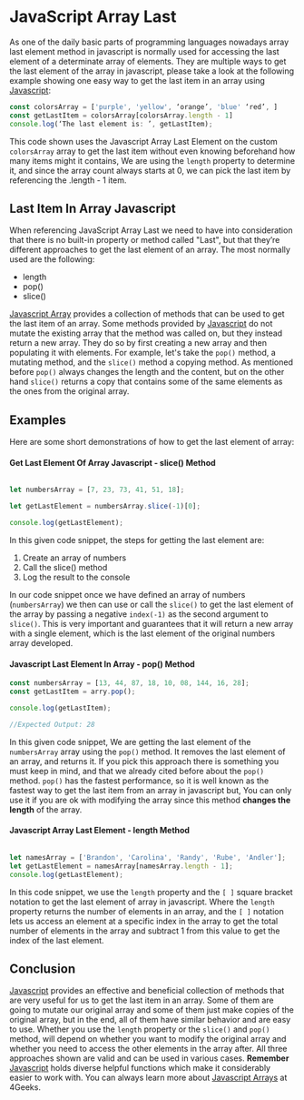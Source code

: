 # JavaScript Array Last


As one of the daily basic parts of programming languages nowadays array last element method in javascript is normally used for accessing the last element of a determinate array of elements. They are multiple ways to get the last element of the array in javascript, please take a look at the following example showing one easy way to get the last item in an array using [Javascript](https://4geeks.com/lesson/what-is-javascript-learn-to-code-in-javascript):

```js
const colorsArray = ['purple', 'yellow', ‘orange’, 'blue' ‘red’, ]
const getLastItem = colorsArray[colorsArray.length - 1]
console.log(‘The last element is: ’, getLastItem);
```

This code shown uses the Javascript Array Last Element on the custom `colorsArray` array to get the last item without even knowing beforehand how many items might it contains, We are using the `length` property to determine it, and since the array count always starts at 0, we can pick the last item by referencing the <array>.length - 1 item.


## Last Item In Array Javascript

When referencing JavaScript Array Last we need to have into consideration that there is no built-in property or method called "Last", but that they’re different approaches to get the last element of an array. The most normally used are the following:

- length
- pop()
- slice()


[Javascript Array]( https://4geeks.com/lesson/what-is-an-array-define-array) provides a collection of methods that can be used to get the last item of an array. Some methods provided by [Javascript](https://4geeks.com/lesson/what-is-javascript-learn-to-code-in-javascript) do not mutate the existing array that the method was called on, but they instead return a new array. They do so by first creating a new array and then populating it with elements. For example, let's take the `pop()` method, a mutating method, and the `slice()` method a copying method. As mentioned before `pop()` always changes the length and the content, but on the other hand `slice()` returns a copy that contains some of the same elements as the ones from the original array.


## Examples

Here are some short demonstrations of how to get the last element of array: 

#### Get Last Element Of Array Javascript - slice() Method


```js

let numbersArray = [7, 23, 73, 41, 51, 18];

let getLastElement = numbersArray.slice(-1)[0];

console.log(getLastElement); 
```

In this given code snippet, the steps for getting the last element are: 

1. Create an array of numbers
2. Call the slice() method
3. Log the result to the console

In our code snippet once we have defined an array of numbers (`numbersArray`) we then can use or call the `slice()` to get the last element of the array by passing a negative `index(-1)` as the second argument to `slice()`. This is very important and guarantees that it will return a new array with a single element, which is the last element of the original numbers array developed.

#### Javascript Last Element In Array - pop() Method


```js
const numbersArray = [13, 44, 87, 18, 10, 08, 144, 16, 28];
const getLastItem = arry.pop();

console.log(getLastItem);

//Expected Output: 28
```

In this given code snippet, We are getting the last element of the `numbersArray` array using the `pop()` method. It removes the last element of an array, and returns it. If you pick this approach there is something you must keep in mind, and that we already cited before about the `pop()` method. `pop()` has the fastest performance, so it is well known as the fastest way to get the last item from an array in javascript but, You can only use it if you are ok with modifying the array since this method **changes the length** of the array.
  

#### Javascript Array Last Element - length Method

```js

let namesArray = ['Brandon', 'Carolina', 'Randy', 'Rube', 'Andler'];
let getLastElement = namesArray[namesArray.length - 1];
console.log(getLastElement); 
```


In this code snippet, we use the `length` property and the `[ ]` square bracket notation to get the last element of array in javascript. Where the `length` property returns the number of elements in an array, and the `[ ]` notation lets us access an element at a specific index in the array to get the total number of elements in the array and subtract 1 from this value to get the index of the last element.

## Conclusion

[Javascript](https://4geeks.com/lesson/what-is-javascript-learn-to-code-in-javascript) provides an effective and beneficial collection of methods that are very useful for us to get the last item in an array. Some of them are going to mutate our original array and some of them just make copies of the original array, but in the end, all of them have similar behavior and are easy to use.  Whether you use the `length` property or the `slice()` and `pop()` method, will depend on whether you want to modify the original array and whether you need to access the other elements in the array after. All three approaches shown are valid and can be used in various cases. **Remember** [Javascript](https://4geeks.com/lesson/what-is-javascript-learn-to-code-in-javascript) holds diverse helpful functions which make it considerably easier to work with. You can always learn more about [Javascript Arrays](https://4geeks.com/lesson/what-is-an-array-define-array) at 4Geeks.

